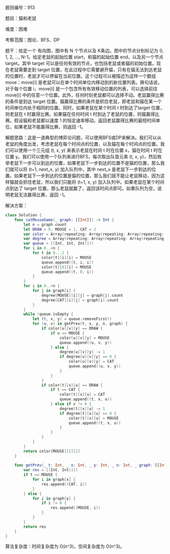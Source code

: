 题目编号：913

题目：猫和老鼠

难度：困难

考察范围：图论、BFS、DP

题干：给定一个 有向图，图中有 N 个节点以及 K条边。图中的节点分别标记为 0, 1, 2, ..., N-1。给定老鼠的起始位置 start，和猫的起始位置 end，以及另一个节点 target。其中 target 可以是任何有效的节点，也包括老鼠或者猫的初始位置。现在老鼠需要走到 target 位置，在此过程中它需要避开猫，只有在猫无法到达老鼠的位置时，老鼠才可以停留在当前位置。这个过程可以被描述为这样一个数组 move：move[i] 是老鼠可以在单个时间单位内移动到的新位置列表。换句话说，对于每个位置 i，move[i] 是一个包含所有有效移动位置的列表，可以选择前往 move[i] 中的任意一个位置。此外，任何时刻老鼠都可以选择不动。老鼠赢得比赛的条件是到达 target 位置。猫赢得比赛的条件是抓住老鼠，即老鼠和猫在某一个时间单位内处于相同的位置。同时，如果老鼠在某个时间 t 时到达了target 位置，则老鼠在 t 时赢得比赛。如果猫在任何时间 t 时到达了老鼠的位置，则猫赢得比赛。假设猫和老鼠都以速度 1 的恒定速率移动。返回老鼠赢得比赛的最短时间单位，如果老鼠不能赢得比赛，则返回 -1。

解题思路：这是一道典型的博弈论问题，可以使用BFS或DP来解决。我们可以从老鼠的角度出发，考虑老鼠在每个时间点的位置，以及猫在每个时间点的位置。我们可以使用一个三元组 (t, x, y) 来表示老鼠在时间 t 时在位置 x，猫在时间 t 时在位置 y。我们可以使用一个队列来进行BFS，每次取出队首元素 (t, x, y)，然后枚举老鼠下一步可以到达的位置，如果老鼠下一步到达的位置不是猫的位置，那么我们就可以将 (t+1, next_x, y) 加入队列中，其中 next_x 是老鼠下一步到达的位置。如果老鼠下一步到达的位置是猫的位置，那么我们就不能让老鼠移动，因为这样猫就会抓住老鼠，所以我们只能将 (t+1, x, y) 加入队列中。如果老鼠在某个时间点到达了 target 位置，那么老鼠就赢了，返回该时间点即可。如果队列为空，说明老鼠无法赢得比赛，返回 -1。

解决方案：

```swift
class Solution {
    func catMouseGame(_ graph: [[Int]]) -> Int {
        let n = graph.count
        let DRAW = 0, MOUSE = 1, CAT = 2
        var color = Array(repeating: Array(repeating: Array(repeating: 0, count: n), count: n), count: 3)
        var degree = Array(repeating: Array(repeating: Array(repeating: 0, count: n), count: n), count: 3)
        var queue = [(Int, Int, Int)]()
        for i in 0..<n {
            for t in 0...2 {
                color[t][i][i] = MOUSE
                queue.append((t, i, i))
                color[t][0][i] = MOUSE
                queue.append((t, 0, i))
            }
        }
        for i in 0..<n {
            for j in graph[i] {
                degree[MOUSE][i][j] = graph[j].count
                degree[CAT][i][j] = graph[i].count
            }
        }
        while !queue.isEmpty {
            let (t, x, y) = queue.removeFirst()
            for (u, v) in getPrev(t, x, y, n, graph) {
                if color[u][v][y] == DRAW {
                    if u == MOUSE {
                        color[u][v][y] = MOUSE
                        queue.append((u, v, y))
                    } else {
                        degree[u][v][y] -= 1
                        if degree[u][v][y] == 0 {
                            color[u][v][y] = CAT
                            queue.append((u, v, y))
                        }
                    }
                }
                if color[t][x][u] == DRAW {
                    if t == CAT {
                        color[t][x][u] = CAT
                        queue.append((t, x, u))
                    } else if v != 0 {
                        degree[t][x][u] -= 1
                        if degree[t][x][u] == 0 {
                            color[t][x][u] = MOUSE
                            queue.append((t, x, u))
                        }
                    }
                }
            }
        }
        return color[MOUSE][1][2]
    }
    
    func getPrev(_ t: Int, _ x: Int, _ y: Int, _ n: Int, _ graph: [[Int]]) -> [(Int, Int)] {
        var res = [(Int, Int)]()
        if t == MOUSE {
            for i in graph[x] {
                res.append((CAT, i))
            }
        } else {
            for i in graph[y] {
                if i != 0 {
                    res.append((MOUSE, i))
                }
            }
        }
        return res
    }
}
```

算法复杂度：时间复杂度为 O(n^3)，空间复杂度为 O(n^3)。